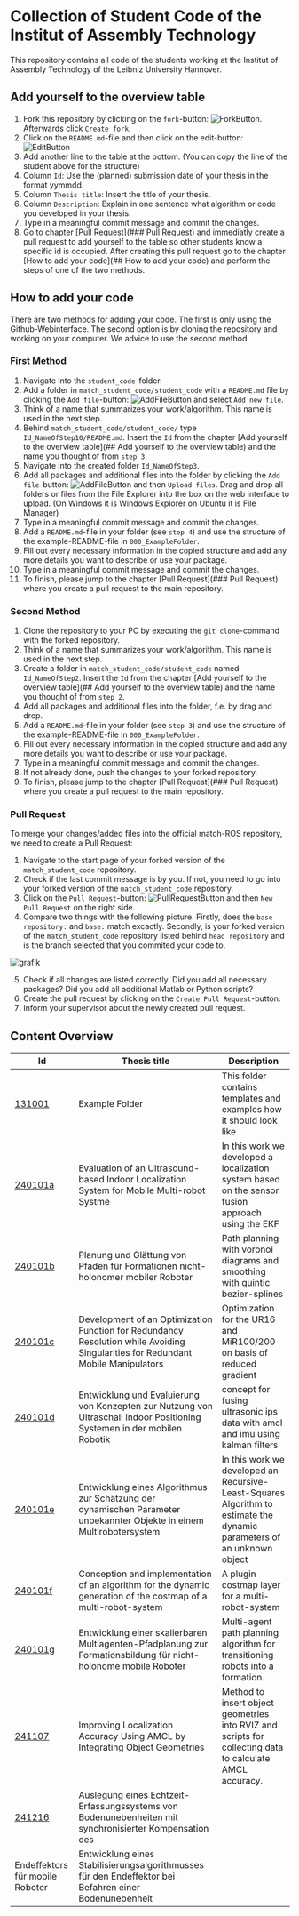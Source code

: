 # Collection of Student Code of the Institut of Assembly Technology
This repository contains all code of the students working at the Institut of Assembly Technology of the Leibniz University Hannover.

## Add yourself to the overview table
1. Fork this repository by clicking on the `fork`-button: ![ForkButton](documentation/fork_button.png). Afterwards click `Create fork`.
2. Click on the `README.md`-file and then click on the edit-button: ![EditButton](documentation/edit_button.png) 
3. Add another line to the table at the bottom. (You can copy the line of the student above for the structure)
4. Column `Id`: Use the (planned) submission date of your thesis in the format yymmdd.
5. Column `Thesis title`: Insert the title of your thesis.
6. Column `Description`: Explain in one sentence what algorithm or code you developed in your thesis.
7. Type in a meaningful commit message and commit the changes.
8. Go to chapter [Pull Request](### Pull Request) and immediatly create a pull request to add yourself to the table so other students know a specific id is occupied. After creating this pull request go to the chapter [How to add your code](## How to add your code) and perform the steps of one of the two methods.

## How to add your code
There are two methods for adding your code. The first is only using the Github-Webinterface. The second option is by cloning the repository and working on your computer. We advice to use the second method.

### First Method
1. Navigate into the `student_code`-folder.
2. Add a folder in `match_student_code/student_code` with a `README.md` file by clicking the `Add file`-button: ![AddFileButton](documentation/add_file_button.png) and select `Add new file`. 
3. Think of a name that summarizes your work/algorithm. This name is used in the next step.
4. Behind `match_student_code/student_code/` type `Id_NameOfStep10/README.md`. Insert the `Id` from the chapter [Add yourself to the overview table](## Add yourself to the overview table) and the name you thought of from `step 3`.
5. Navigate into the created folder `Id_NameOfStep3`.
6. Add all packages and additional files into the folder by clicking the `Add file`-button: ![AddFileButton](documentation/add_file_button.png) and then `Upload files`. Drag and drop all folders or files from the File Explorer into the box on the web interface to upload. (On Windows it is Windows Explorer on Ubuntu it is File Manager)
7. Type in a meaningful commit message and commit the changes.
8. Add a `README.md`-file in your folder (see `step 4`) and use the structure of the example-README-file in `000_ExampleFolder`.
9. Fill out every necessary information in the copied structure and add any more details you want to describe or use your package.
10. Type in a meaningful commit message and commit the changes.
11. To finish, please jump to the chapter [Pull Request](### Pull Request) where you create a pull request to the main repository.

### Second Method
1. Clone the repository to your PC by executing the `git clone`-command with the forked repository.
2. Think of a name that summarizes your work/algorithm. This name is used in the next step.
3. Create a folder in `match_student_code/student_code` named `Id_NameOfStep2`. Insert the `Id` from the chapter [Add yourself to the overview table](## Add yourself to the overview table) and the name you thought of from `step 2`.
4. Add all packages and additional files into the folder, f.e. by drag and drop.
5. Add a `README.md`-file in your folder (see `step 3`) and use the structure of the example-README-file in `000_ExampleFolder`.
6. Fill out every necessary information in the copied structure and add any more details you want to describe or use your package.
7. Type in a meaningful commit message and commit the changes.
8. If not already done, push the changes to your forked repository.
9. To finish, please jump to the chapter [Pull Request](### Pull Request) where you create a pull request to the main repository.

### Pull Request
To merge your changes/added files into the official match-ROS repository, we need to create a Pull Request:
1. Navigate to the start page of your forked version of the `match_student_code` repository.
2. Check if the last commit message is by you. If not, you need to go into your forked version of the `match_student_code` repository.
3. Click on the `Pull Request`-button: ![PullRequestButton](documentation/pull_request_button.png) and then `New Pull Request` on the right side.
4. Compare two things with the following picture. Firstly, does the `base repository:` and `base:` match excactly. Secondly, is your forked version of the `match_student_code` repository listed behind `head repository` and is the branch selected that you commited your code to. 

![grafik](https://user-images.githubusercontent.com/50292612/211014212-b623642f-1ab7-4cd2-b9cb-03a260362e44.png)

5. Check if all changes are listed correctly. Did you add all necessary packages? Did you add all additional Matlab or Python scripts?
6. Create the pull request by clicking on the `Create Pull Request`-button.
7. Inform your supervisor about the newly created pull request.

## Content Overview
| Id | Thesis title | Description |
| --- | --- | --- |
| [131001](student_code/000_ExampleFolder/README.md) | Example Folder | This folder contains templates and examples how it should look like |
| [240101a](student_code/240101a_UltrasoundBasedLocalization/README.md) | Evaluation of an Ultrasound-based Indoor Localization System for Mobile Multi-robot Systme | In this work we developed a localization system based on the sensor fusion approach using the EKF|
| [240101b](student_code/240101b_SplinedVoronoiPlanner/README.md) | Planung und Glättung von Pfaden für Formationen nicht-holonomer mobiler Roboter | Path planning with voronoi diagrams and smoothing with quintic bezier-splines |
| [240101c](student_code/240101c_RedundancyRes/Readme.md) | Development of an Optimization Function for Redundancy Resolution while Avoiding Singularities for Redundant Mobile Manipulators | Optimization for the UR16 and MiR100/200 on basis of reduced gradient |
| [240101d](student_code/240101d_ips_sensor_fusion/README.md) | Entwicklung und Evaluierung von Konzepten zur Nutzung von Ultraschall Indoor Positioning Systemen in der mobilen Robotik | concept for fusing ultrasonic ips data with amcl and imu using kalman filters |
| [240101e](student_code/240101e_Recursive-Least-Squares-Algorithm/README.md) | Entwicklung eines Algorithmus zur Schätzung der dynamischen Parameter unbekannter Objekte in einem Multirobotersystem | In this work we developed an Recursive-Least-Squares Algorithm to estimate the dynamic parameters of an unknown object |
| [240101f](student_code/240101f_FormationLayer/README.md) | Conception and implementation of an algorithm for the dynamic generation of the costmap of a multi-robot-system | A plugin costmap layer for a multi-robot-system |
| [240101g](student_code/240101g_FormationBuilder/README.md) | Entwicklung einer skalierbaren Multiagenten-Pfadplanung zur Formationsbildung für nicht-holonome mobile Roboter | Multi-agent path planning algorithm for transitioning robots into a formation.  |
| [241107](student_code/241107_AMCL_Object_Geometries/README.md) | Improving Localization Accuracy Using AMCL by Integrating Object Geometries | Method to insert object geometries into RVIZ and scripts for collecting data to calculate AMCL accuracy. |
| [241216](student_code/241216.md) | Auslegung eines Echtzeit-Erfassungssystems von Bodenunebenheiten mit synchronisierter Kompensation des
Endeffektors für mobile Roboter | Entwicklung eines Stabilisierungsalgorithmusses für den Endeffektor bei Befahren einer Bodenunebenheit |


